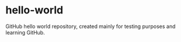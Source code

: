 # hello-world
GitHub hello world repository, created mainly for testing purposes and learning GitHub.
